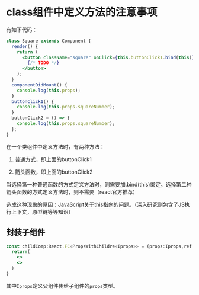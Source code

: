 # class组件中定义方法的注意事项

有如下代码：

```jsx
class Square extends Component {
  render() {
    return (
      <button className="square" onClick={this.buttonClick1.bind(this)}>
        {/* TODO */}
      </button>
    );
  }
  componentDidMount() {
    console.log(this.props);
  }
  buttonClick1() {
    console.log(this.props.squareNumber);
  }
  buttonClick2 = () => {
    console.log(this.props.squareNumber);
  };
}
```

在一个类组件中定义方法时，有两种方法：

1. 普通方式，即上面的buttonClick1

2. 箭头函数，即上面的buttonClick2

当选择第一种普通函数的方式定义方法时，则需要加.bind(this)绑定。选择第二种箭头函数的方式定义方法时，则不需要（react官方推荐）

造成这种现象的原因：[JavaScript关于this指向的问题](https://yehudakatz.com/2011/08/11/understanding-javascript-function-invocation-and-this/)。（深入研究则包含了JS执行上下文，原型链等等知识）

## 封装子组件

```jsx
const childComp:React.FC<PropsWithChildre<Iprops>> = (props:Iprops,ref:any) =>{
  return(
    <>
    <>
  )
}
```

其中`Iprops`定义父组件传给子组件的`props`类型。